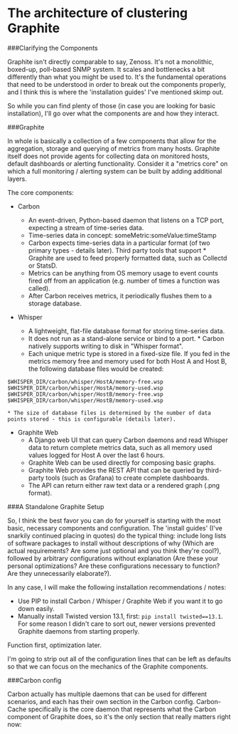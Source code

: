 # The architecture of clustering Graphite

###Clarifying the Components

Graphite isn't directly comparable to say, Zenoss. It's not a monolithic, boxed-up, poll-based SNMP system. It scales and bottlenecks a bit differently than what you might be used to. It's the fundamental operations that need to be understood in order to break out the components properly, and I think this is where the 'installation guides' I've mentioned skimp out.

So while you can find plenty of those (in case you are looking for basic installation), I'll go over what the components are and how they interact.

###Graphite

In whole is basically a collection of a few components that allow for the aggregation, storage and querying of metrics from many hosts. Graphite itself does not provide agents for collecting data on monitored hosts, default dashboards or alerting functionality. Consider it a "metrics core" on which a full monitoring / alerting system can be built by adding additional layers.

The core components:

* Carbon
    * An event-driven, Python-based daemon that listens on a TCP port, expecting a stream of time-series data.
    * Time-series data in concept: someMetric:someValue:timeStamp
    * Carbon expects time-series data in a particular format (of two primary types - details later). Third party tools that support * Graphite are used to feed properly formatted data, such as Collectd or StatsD.
    * Metrics can be anything from OS memory usage to event counts fired off from an application (e.g. number of times a function was called).
    * After Carbon receives metrics, it periodically flushes them to a storage database.

* Whisper
    * A lightweight, flat-file database format for storing time-series data.
    * It does not run as a stand-alone service or bind to a port. * Carbon natively supports writing to disk in "Whisper format".
    * Each unique metric type is stored in a fixed-size file. If you fed in the metrics memory free and memory used for both Host A and Host B, the following database files would be created:
```
$WHISPER_DIR/carbon/whisper/HostA/memory-free.wsp 
$WHISPER_DIR/carbon/whisper/HostA/memory-used.wsp 
$WHISPER_DIR/carbon/whisper/HostB/memory-free.wsp 
$WHISPER_DIR/carbon/whisper/HostB/memory-used.wsp
```
    * The size of database files is determined by the number of data points stored - this is configurable (details later).

* Graphite Web
    * A Django web UI that can query Carbon daemons and read Whisper data to return complete metrics data, such as all memory used values logged for Host A over the last 6 hours.
    * Graphite Web can be used directly for composing basic graphs.
    * Graphite Web provides the REST API that can be queried by third-party tools (such as Grafana) to create complete dashboards.
    * The API can return either raw text data or a rendered graph (.png format).

###A Standalone Graphite Setup

So, I think the best favor you can do for yourself is starting with the most basic, necessary components and configuration. The 'install guides' (I've snarkily continued placing in quotes) do the typical thing: include long lists of software packages to install without descriptions of why (Which are actual requirements? Are some just optional and you think they're cool?), followed by arbitrary configurations without explanation (Are these your personal optimizations? Are these configurations necessary to function? Are they unnecessarily elaborate?).

In any case, I will make the following installation recommendations / notes:

* Use PIP to install Carbon / Whisper / Graphite Web if you want it to go down easily.
* Manually install Twisted version 13.1, first: `pip install twisted==13.1`. For some reason I didn't care to sort out, newer versions prevented Graphite daemons from starting properly.

Function first, optimization later.

I'm going to strip out all of the configuration lines that can be left as defaults so that we can focus on the mechanics of the Graphite components.

###Carbon config

Carbon actually has multiple daemons that can be used for different scenarios, and each has their own section in the Carbon config. Carbon-Cache specifically is the core daemon that represents what the Carbon component of Graphite does, so it's the only section that really matters right now: